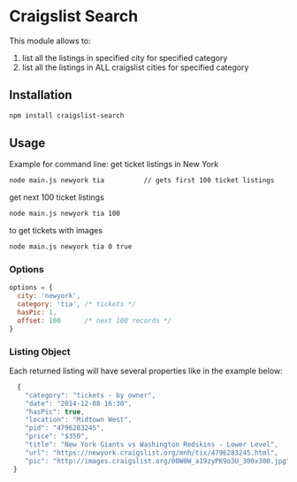 # Craigslist Search 



This module allows to:
1. list all the listings in specified city for specified category
2. list all the listings in ALL craigslist cities for specified category

## Installation

```bash
npm install craigslist-search
```

## Usage
Example for command line: get ticket listings in New York 

```bash
node main.js newyork tia          // gets first 100 ticket listings
```
get next 100 ticket listings 

```bash
node main.js newyork tia 100
```
to get tickets with images

```bash
node main.js newyork tia 0 true
```

### Options
```javascript
options = {
  city: 'newyork',
  category: 'tia', /* tickets */
  hasPic: 1,
  offset: 100      /* next 100 records */
}
```
### Listing Object

Each returned listing will have several properties like in the example below:
```javascript
  {
    "category": "tickets - by owner",
    "date": "2014-12-08 16:30",
    "hasPic": true,
    "location": "Midtown West",
    "pid": "4796283245",
    "price": "$350",
    "title": "New York Giants vs Washington Redskins - Lower Level",
    "url": "https://newyork.craigslist.org/mnh/tix/4796283245.html",
    "pic": "http://images.craigslist.org/00W0W_a19zyPK9o3U_300x300.jpg"
 }
```
